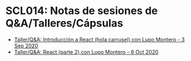 # SCL014: Notas de sesiones de Q&A/Talleres/Cápsulas

* [Taller/Q&A: Introducción a React (hola carrusel) con Lupo Montero - 3 Sep 2020](./2020-09-03)
* [Taller/Q&A: React (parte 2) con Lupo Montero - 6 Oct 2020](./2020-10-06)